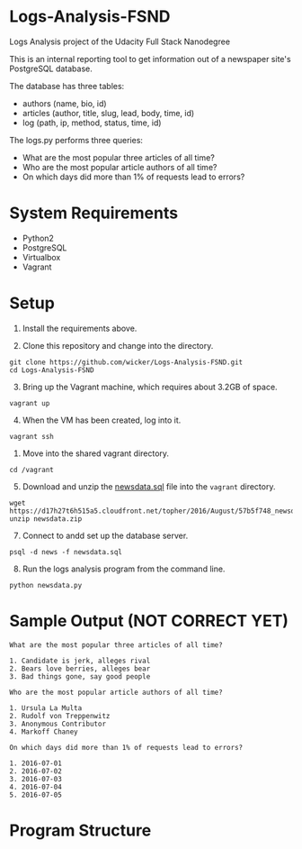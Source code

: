 # Logs-Analysis-FSND
Logs Analysis project of the Udacity Full Stack Nanodegree

This is an internal reporting tool to get information out of a newspaper site's PostgreSQL database. 

The database has three tables:

- authors (name, bio, id)
- articles (author, title, slug, lead, body, time, id)
- log (path, ip, method, status, time, id)

The logs.py performs three queries: 

- What are the most popular three articles of all time?
- Who are the most popular article authors of all time?
- On which days did more than 1% of requests lead to errors?

# System Requirements

- Python2
- PostgreSQL
- Virtualbox
- Vagrant

# Setup

1. Install the requirements above.

2. Clone this repository and change into the directory.

``` 
git clone https://github.com/wicker/Logs-Analysis-FSND.git
cd Logs-Analysis-FSND
```

3. Bring up the Vagrant machine, which requires about 3.2GB of space. 

```
vagrant up
```

4. When the VM has been created, log into it.

```
vagrant ssh
```

1. Move into the shared vagrant directory.

```
cd /vagrant
```

5. Download and unzip the [newsdata.sql](https://d17h27t6h515a5.cloudfront.net/topher/2016/August/57b5f748_newsdata/newsdata.zip) file into the `vagrant` directory.

``` 
wget https://d17h27t6h515a5.cloudfront.net/topher/2016/August/57b5f748_newsdata/newsdata.zip
unzip newsdata.zip
```

7. Connect to andd set up the database server.

```
psql -d news -f newsdata.sql
```

8. Run the logs analysis program from the command line.

```
python newsdata.py
```

# Sample Output (NOT CORRECT YET)

```
What are the most popular three articles of all time?

1. Candidate is jerk, alleges rival
2. Bears love berries, alleges bear
3. Bad things gone, say good people

Who are the most popular article authors of all time?

1. Ursula La Multa
2. Rudolf von Treppenwitz
3. Anonymous Contributor
4. Markoff Chaney

On which days did more than 1% of requests lead to errors?

1. 2016-07-01
2. 2016-07-02
3. 2016-07-03
4. 2016-07-04
5. 2016-07-05

```

# Program Structure


